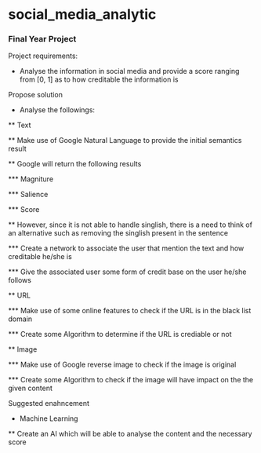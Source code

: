 # social_media_analytic

### Final Year Project

Project requirements:

* Analyse the information in social media and provide a score ranging from [0, 1] as to how creditable the information is 

Propose solution

* Analyse the followings:

** Text 

** Make use of Google Natural Language to provide the initial semantics result 

** Google will return the following results

*** Magniture

*** Salience

*** Score

** However, since it is not able to handle singlish, there is a need to think of an alternative such as removing the singlish present in the sentence

*** Create a network to associate the user that mention the text and how creditable he/she is 

*** Give the associated user some form of credit base on the user he/she follows

** URL

*** Make use of some online features to check if the URL is in the black list domain 

*** Create some Algorithm to determine if the URL is crediable or not 

** Image

*** Make use of Google reverse image to check if the image is original 

*** Create some Algorithm to check if the image will have impact on the the given content 


Suggested enahncement 

* Machine Learning 

** Create an AI which will be able to analyse the content and the necessary score 
